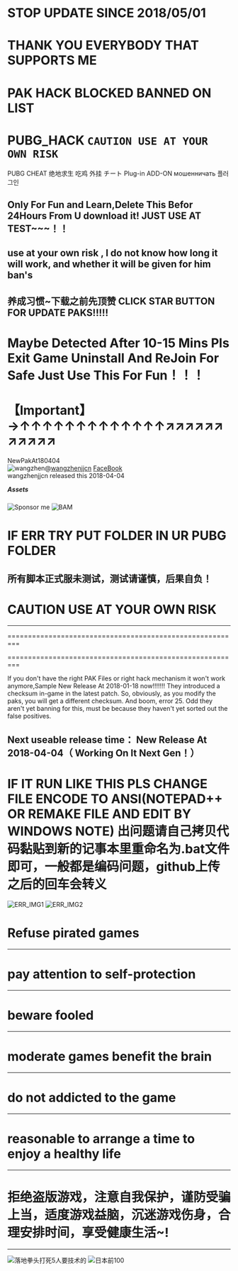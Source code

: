 STOP UPDATE SINCE 2018/05/01  
==========================================================================
THANK YOU EVERYBODY THAT SUPPORTS ME  
==========================================================================
PAK HACK BLOCKED  BANNED ON LIST
==========================================================================

# PUBG_HACK `CAUTION USE AT YOUR OWN RISK`
PUBG CHEAT 绝地求生 吃鸡 外挂 チート Plug-in ADD-ON мошенничать 플러그인

Only For Fun and Learn,Delete This Befor 24Hours From U download it! JUST USE AT TEST~~~！！
-------------------------------------------------------------------------
use at your own risk , I do not know how long it will work, and whether it will be given for him ban's
---------------------------------------------------------------------
养成习惯~下载之前先顶赞 CLICK STAR BUTTON FOR UPDATE PAKS!!!!!
--------------------------------------------------------------
Maybe Detected After 10-15 Mins Pls Exit Game Uninstall And ReJoin For Safe Just Use This For Fun！！！
===========================================
【Important】→↑↑↑↑↑↑↑↑↑↑↑↑↑↗↗↗↗↗↗↗↗↗↗↗
===========================================  
NewPakAt180404    
![wangzhen](https://avatars1.githubusercontent.com/u/1842578?s=40&v=4)@[wangzhenjjcn](https://github.com/wangzhenjjcn "GitHub") [FaceBook](https://www.facebook.com/wangzhenjjcn "点击查看我的Facebook")      
wangzhenjjcn released this 2018-04-04    


***Assets***    

 #####
 ![Sponsor me](https://github.com/wangzhenjjcn/IMAGE/blob/master/StarMe.jpg)
 ![BAM](https://github.com/wangzhenjjcn/IMAGE/blob/master/BlueEyeAndMe.jpg)
 
  
IF ERR  TRY PUT FOLDER IN UR PUBG FOLDER    
=========================================================
所有脚本正式服未测试，测试请谨慎，后果自负！    
--------------------------------------------------------
CAUTION USE AT YOUR OWN RISK     
=========================================================
***

=========================================================

=========================================================
    
If you don't have the right PAK Files or right hack mechanism it won't work anymore,Sample New Release At 2018-01-18 now!!!!!!!
They introduced a checksum in-game in the latest patch.
So, obviously, as you modify the paks, you will get a different checksum. And boom, error 25.
Odd they aren't yet banning for this, must be because they haven't yet sorted out the false positives.

Next useable release time： New Release At 2018-04-04（ Working On It Next Gen！）
-------------------------------------

IF   IT  RUN  LIKE   THIS  PLS  CHANGE  FILE ENCODE TO ANSI(NOTEPAD++ OR REMAKE FILE AND EDIT BY WINDOWS NOTE)
出问题请自己拷贝代码黏贴到新的记事本里重命名为.bat文件即可，一般都是编码问题，github上传之后的回车会转义
=======================

![ERR_IMG1](https://github.com/wangzhenjjcn/IMAGE/blob/master/ERRPUBG_ADD.jpg)
![ERR_IMG2](https://github.com/wangzhenjjcn/IMAGE/blob/master/ERRPUBG_ADD2.jpg)


 

Refuse pirated games
===========================================
***
pay attention to self-protection
===========================================
***
beware fooled
===========================================
***
moderate games benefit the brain 
===========================================
***
do not addicted to the game 
===========================================
***
reasonable to arrange a time to enjoy a healthy life
===========================================
***
拒绝盗版游戏，注意自我保护，谨防受骗上当，适度游戏益脑，沉迷游戏伤身，合理安排时间，享受健康生活~!
===========================================
***



![落地拳头打死5人要技术的](https://github.com/wangzhenjjcn/IMAGE/blob/master/RECORD2.jpg)
![日本前100](https://github.com/wangzhenjjcn/IMAGE/blob/master/RECORD.jpg)
